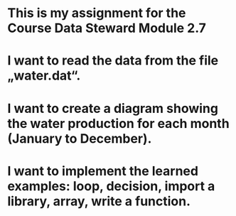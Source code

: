# This is my assignment for the Course Data Steward Module 2.7
# I want to read the data from the file „water.dat“. 
# I want to create a diagram showing the water production for each month (January to December). 
# I want to implement the learned examples: loop, decision, import a library, array, write a function.
